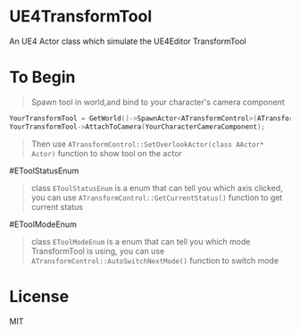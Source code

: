 # UE4TransformTool
An UE4 Actor class which simulate the UE4Editor TransformTool
# To Begin
> Spawn tool in world,and bind to your character's camera component

```C++
YourTransformTool = GetWorld()->SpawnActor<ATransformControl>(ATransformControl::StaticClass());
YourTransformTool->AttachToCamera(YourCharacterCameraComponent);
```

> Then use `ATransformControl::SetOverlookActor(class AActor* Actor)` function to show tool on the actor

#EToolStatusEnum
> class `EToolStatusEnum` is a enum that can tell you which axis clicked,
> you can use `ATransformControl::GetCurrentStatus()` function to get current status

#EToolModeEnum
> class `EToolModeEnum` is a enum that can tell you which mode TransformTool is using,
> you can use `ATransformControl::AutoSwitchNextMode()` function to switch mode

# License
MIT
